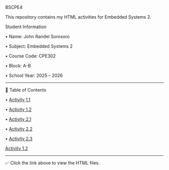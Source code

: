 BSCPE4

This repository contains my HTML activities for Embedded Systems 2.

Student Information

• Name: John Randel Sorosoro

• Subject: Embedded Systems 2

• Course Code: CPE302

• Block: A-B

• School Year: 2025 – 2026

---

📂 Table of Contents

• [Activity 1.1](Activity1.1.html) 

• [Activity 1.2](Activity1-2.html)

• [Activity 2.1](Activity2.1_Resume.html)

• [Activity 2.2](Activity2.2.html)

• [Activity 2.3](Activity2.3.html)

[Activity 1.2](https://github.com/Sorosoro04/first-web-page/blob/d4509b887661dd12d1916d68383ac4e201541fc7/Activity%201.1.html)

---

✅ Click the link above to view the HTML files.

